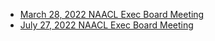 + [March 28, 2022 NAACL Exec Board Meeting](./2022.03.28.md)
+ [July 27, 2022 NAACL Exec Board Meeting](./2022.07.27.md)
